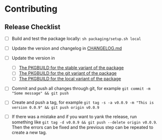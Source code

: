 # Contributing

## Release Checklist

- [ ] Build and test the package locally: `sh packaging/setup.sh local`

- [ ] Update the version and changelog in [CHANGELOG.md](CHANGELOG.md)

- [ ] Update the version in 
  - [ ] [The PKGBUILD for the stable variant of the package](packaging/arch/python-pysetting/PKGBUILD)
  - [ ] [The PKGBUILD for the git variant of the package](packaging/arch/python-pysetting-git/PKGBUILD)
  - [ ] [The PKGBUILD for the local variant of the package](packaging/arch/python-pysetting-local/PKGBUILD)

- [ ] Commit and push all changes through git, for example `git commit -m "Some message" && git push`

- [ ] Create and push a tag, for example `git tag -s -a v0.0.9 -m "This is version 0.0.9" && git push origin v0.0.9`
- [ ] If there was a mistake and if you want to yank the release, run something like `git tag -d v0.0.9 && git push --delete origin v0.0.9`. Then the errors can be fixed and the previous step can be repeated to create a new tag.